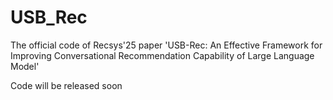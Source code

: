 # USB_Rec
The official code of Recsys'25 paper 'USB-Rec: An Effective Framework for Improving Conversational Recommendation Capability of Large Language Model'

Code will be released soon
